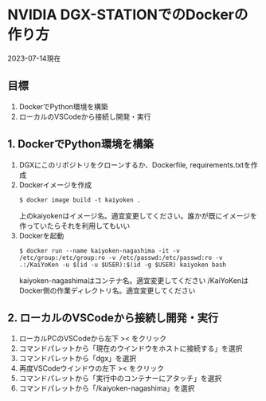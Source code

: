# NVIDIA DGX-STATIONでのDockerの作り方

2023-07-14現在

## 目標

1. DockerでPython環境を構築
2. ローカルのVSCodeから接続し開発・実行

## 1. DockerでPython環境を構築

1. DGXにこのリポジトリをクローンするか、Dockerfile, requirements.txtを作成
2. Dockerイメージを作成
    ```
    $ docker image build -t kaiyoken .
    ```
    上のkaiyokenはイメージ名。適宜変更してください。誰かが既にイメージを作っていたらそれを利用してもいい
3. Dockerを起動
    ```
    $ docker run --name kaiyoken-nagashima -it -v /etc/group:/etc/group:ro -v /etc/passwd:/etc/passwd:ro -v .:/KaiYoKen -u $(id -u $USER):$(id -g $USER) kaiyoken bash
    ```
    kaiyoken-nagashimaはコンテナ名。適宜変更してください
    /KaiYoKenはDocker側の作業ディレクトリ名。適宜変更してください

## 2. ローカルのVSCodeから接続し開発・実行

1. ローカルPCのVSCodeから左下 >< をクリック
2. コマンドパレットから「現在のウインドウをホストに接続する」を選択
3. コマンドパレットから「dgx」を選択
4. 再度VSCodeウインドウの左下 >< をクリック
5. コマンドパレットから「実行中のコンテナーにアタッチ」を選択
6. コマンドパレットから「/kaiyoken-nagashima」を選択